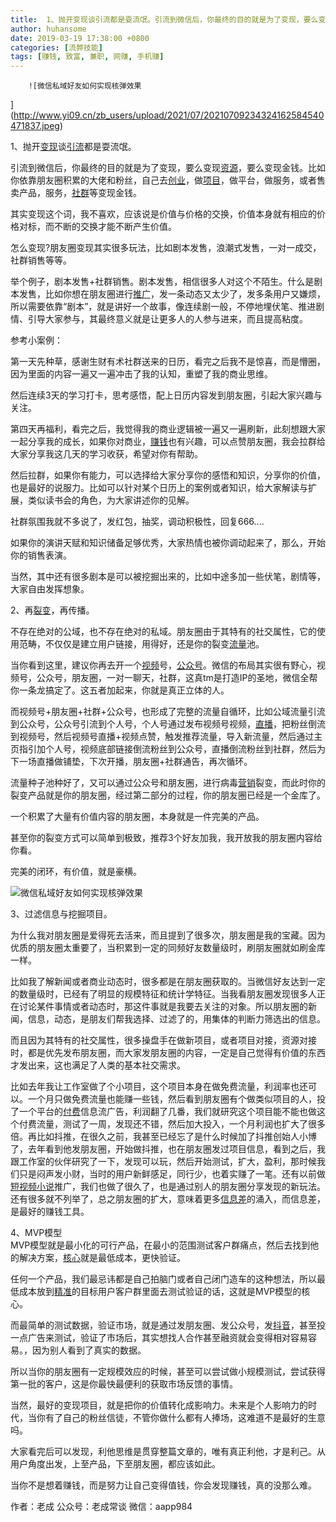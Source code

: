 ```yaml
---
title:  1、抛开变现谈引流都是耍流氓。引流到微信后，你最终的目的就是为了变现，要么变现资源，要么变现金钱。比如你依靠朋友圈积累的大佬和粉丝，自己去创业，做项目，做平台，做服务，或者售卖产品，服务，社群等变现金钱。其实变现这个词，我不喜欢，应该说是价值与价格的交换，价值本身就有相应的价格对标，而不断的交换才能不断产生价值。怎么变现?朋友圈变现其实很多玩法，比如剧本发售，浪潮式发售，一对一成交，社群销售等等。举个例子，剧本发售+社群销售。剧本发售，相信很多人对这个不陌生。什么是剧本发售，比如你想在朋友圈进行推广，发一条动态又太少了，发多条用户又嫌烦，所以需要依靠“剧本”，就是讲好一个故事，像连续剧一般，不停地埋伏笔、推进剧情、引导大家参与，其最终意义就是让更多人的人参与进来，而且提高粘度。参考小案例：第一天先种草，感谢生财有术社群送来的日历，看完之后我不是惊喜，而是懵圈，因为里面的内容一遍又一遍冲击了我的认知，重塑了我的商业思维。然后连续3天的学习打卡，思考感悟，配上日历内容发到朋友圈，引起大家兴趣与关注。第四天再福利，看完之后，我觉得我的商业逻辑被一遍又一遍刷新，此刻想跟大家一起分享我的成长，如果你对商业，赚钱也有兴趣，可以点赞朋友圈，我会拉群给大家分享我这几天的学习收获，希望对你有帮助。然后拉群，如果你有能力，可以选择给大家分享你的感悟和知识，分享你的价值，也是最好的说服力。比如可以针对某个日历上的案例或者知识，给大家解读与扩展，类似读书会的角色，为大家讲述你的见解。社群氛围我就不多说了，发红包，抽奖，调动积极性，回复666....如果你的演讲天赋和知识储备足够优秀，大家热情也被你调动起来了，那么，开始你的销售表演。当然，其中还有很多剧本是可以被挖掘出来的，比如中途多加一些伏笔，剧情等，大家自由发挥想象。2、再裂变，再传播。不存在绝对的公域，也不存在绝对的私域。朋友圈由于其特有的社交属性，它的使用范畴，不仅仅是建立用户链接，用得好，还是你的裂变流量池。当你看到这里，建议你再去开一个视频号，公众号。微信的布局其实很有野心，视频号，公众号，朋友圈，一对一聊天，社群，这真tm是打造IP的圣地，微信全帮你一条龙搞定了。这五者加起来，你就是真正立体的人。而视频号+朋友圈+社群+公众号，也形成了完整的流量自循环，比如公域流量引流到公众号，公众号引流到个人号，个人号通过发布视频号视频，直播，把粉丝倒流到视频号，然后视频号直播+视频点赞，触发推荐流量，导入新流量，然后通过主页指引加个人号，视频底部链接倒流粉丝到公众号，直播倒流粉丝到社群，然后为下一场直播做铺垫，下次开播，朋友圈+社群通告，再次循环。流量种子池种好了，又可以通过公众号和朋友圈，进行病毒营销裂变，而此时你的裂变产品就是你的朋友圈，经过第二部分的过程，你的朋友圈已经是一个金库了。一个积累了大量有价值内容的朋友圈，本身就是一件完美的产品。甚至你的裂变方式可以简单到极致，推荐3个好友加我，我开放我的朋友圈内容给你看。完美的闭环，有价值，就是豪横。 3、过滤信息与挖掘项目。为什么我对朋友圈是爱得死去活来，而且提到了很多次，朋友圈是我的宝藏。因为优质的朋友圈太重要了，当积累到一定的同频好友数量级时，刷朋友圈就如刷金库一样。比如我了解新闻或者商业动态时，很多都是在朋友圈获取的。当微信好友达到一定的数量级时，已经有了明显的规模特征和统计学特征。当我看朋友圈发现很多人正在讨论某件事情或者动态时，那这件事就是我要去关注的对象。所以朋友圈的新闻，信息，动态，是朋友们帮我选择、过滤了的，用集体的判断力筛选出的信息。而且因为其特有的社交属性，很多操盘手在做新项目，或者项目对接，资源对接时，都是优先发布朋友圈，而大家发朋友圈的内容，一定是自己觉得有价值的东西才发出来，这也满足了人类的基本社交需求。比如去年我让工作室做了个小项目，这个项目本身在做免费流量，利润率也还可以。一个月只做免费流量也能赚一些钱，然后看到朋友圈有个做类似项目的人，投了一个平台的付费信息流广告，利润翻了几番，我们就研究这个项目能不能也做这个付费流量，测试了一周，发现还不错，然后加大投入，一个月利润也扩大了很多倍。再比如抖推，在很久之前，我甚至已经忘了是什么时候加了抖推创始人小博了，去年看到他发朋友圈，开始做抖推，也在朋友圈发过项目信息，看到之后，我跟工作室的伙伴研究了一下，发现可以玩，然后开始测试，扩大，盈利，那时候我们只是闷声发小财，当时的用户新鲜感足，同行少，也着实赚了一笔。还有以前做短视频小说推广，我们也做了很久了，也是通过别人的朋友圈分享发现的新玩法。还有很多就不列举了，总之朋友圈的扩大，意味着更多信息差的涌入，而信息差，是最好的赚钱工具。4、MVP模型MVP模型就是最小化的可行产品，在最小的范围测试客户群痛点，然后去找到他的解决方案，核心就是最低成本，更快验证。任何一个产品，我们最忌讳都是自己拍脑门或者自己闭门造车的这种想法，所以最低成本放到精准的目标用户客户群里面去测试验证的话，这就是MVP模型的核心。而最简单的测试数据，验证市场，就是通过发朋友圈、发公众号，发抖音，甚至投一点广告来测试，验证了市场后，其实想找人合作甚至融资就会变得相对容易容易。，因为别人看到了真实的数据。所以当你的朋友圈有一定规模效应的时候，甚至可以尝试做小规模测试，尝试获得第一批的客户，这是你最快最便利的获取市场反馈的事情。当然，最好的变现项目，就是把你的价值转化成影响力。未来是个人影响力的时代，当你有了自己的粉丝信徒，不管你做什么都有人捧场，这难道不是最好的生意吗。大家看完后可以发现，利他思维是贯穿整篇文章的，唯有真正利他，才是利己。从用户角度出发，上至产品，下至朋友圈，都应该如此。当你不是想着赚钱，而是努力让自己变得值钱，你会发现赚钱，真的没那么难。作者：老成 公众号：老成常谈 微信：aapp984
author: huhansome
date: 2019-03-19 17:38:00 +0800
categories: [流弊技能]
tags: [赚钱, 致富, 兼职, 网赚, 手机赚]
---
```



        ![微信私域好友如何实现核弹效果
](http://www.yi09.cn/zb_users/upload/2021/07/20210709234324162584540471837.jpeg)  
  
1、抛开[变现](http://www.yi09.cn/tags/%E5%8F%98%E7%8E%B0/)谈[引流](http://www.yi09.cn/tags/%E5%BC%95%E6%B5%81/)都是耍流氓。  
  
引流到微信后，你最终的目的就是为了变现，要么变现[资源](http://www.yi09.cn/tags/%E8%B5%84%E6%BA%90/)，要么变现金钱。比如你依靠朋友圈积累的大佬和粉丝，自己去[创业](http://www.yi09.cn/tags/%E5%88%9B%E4%B8%9A/)，做[项目](http://www.yi09.cn/tags/%E9%A1%B9%E7%9B%AE/)，做平台，做服务，或者售卖产品，服务，[社群](http://www.yi09.cn/tags/%E7%A4%BE%E7%BE%A4/)等变现金钱。  
  
其实变现这个词，我不喜欢，应该说是价值与价格的交换，价值本身就有相应的价格对标，而不断的交换才能不断产生价值。  
  
怎么变现?朋友圈变现其实很多玩法，比如剧本发售，浪潮式发售，一对一成交，社群销售等等。  
  
举个例子，剧本发售+社群销售。剧本发售，相信很多人对这个不陌生。什么是剧本发售，比如你想在朋友圈进行[推广](http://www.yi09.cn/tags/%E6%8E%A8%E5%B9%BF/)，发一条动态又太少了，发多条用户又嫌烦，所以需要依靠“剧本”，就是讲好一个故事，像连续剧一般，不停地埋伏笔、推进剧情、引导大家参与，其最终意义就是让更多人的人参与进来，而且提高粘度。  
  
参考小案例：  
  
第一天先种草，感谢生财有术社群送来的日历，看完之后我不是惊喜，而是懵圈，因为里面的内容一遍又一遍冲击了我的认知，重塑了我的商业思维。  
  
然后连续3天的学习打卡，思考感悟，配上日历内容发到朋友圈，引起大家兴趣与关注。  
  
第四天再福利，看完之后，我觉得我的商业逻辑被一遍又一遍刷新，此刻想跟大家一起分享我的成长，如果你对商业，[赚钱](http://www.yi09.cn/tags/%E8%B5%9A%E9%92%B1/)也有兴趣，可以点赞朋友圈，我会拉群给大家分享我这几天的学习收获，希望对你有帮助。  
  
然后拉群，如果你有能力，可以选择给大家分享你的感悟和知识，分享你的价值，也是最好的说服力。比如可以针对某个日历上的案例或者知识，给大家解读与扩展，类似读书会的角色，为大家讲述你的见解。  
  
社群氛围我就不多说了，发红包，抽奖，调动积极性，回复666....  
  
如果你的演讲天赋和知识储备足够优秀，大家热情也被你调动起来了，那么，开始你的销售表演。  
  
当然，其中还有很多剧本是可以被挖掘出来的，比如中途多加一些伏笔，剧情等，大家自由发挥想象。  
  
2、再[裂变](http://www.yi09.cn/tags/%E8%A3%82%E5%8F%98/)，再传播。  
  
不存在绝对的公域，也不存在绝对的私域。朋友圈由于其特有的社交属性，它的使用范畴，不仅仅是建立用户链接，用得好，还是你的裂变[流量](http://www.yi09.cn/tags/%E6%B5%81%E9%87%8F/)池。  
  
当你看到这里，建议你再去开一个[视频](http://www.yi09.cn/tags/shipin/)号，[公众号](http://www.yi09.cn/tags/%E5%85%AC%E4%BC%97%E5%8F%B7/)。微信的布局其实很有野心，视频号，公众号，朋友圈，一对一聊天，社群，这真tm是打造IP的圣地，微信全帮你一条龙搞定了。这五者加起来，你就是真正立体的人。  
  
而视频号+朋友圈+社群+公众号，也形成了完整的流量自循环，比如公域流量引流到公众号，公众号引流到个人号，个人号通过发布视频号视频，[直播](http://www.yi09.cn/tags/%E7%9B%B4%E6%92%AD/)，把粉丝倒流到视频号，然后视频号直播+视频点赞，触发推荐流量，导入新流量，然后通过主页指引加个人号，视频底部链接倒流粉丝到公众号，直播倒流粉丝到社群，然后为下一场直播做铺垫，下次开播，朋友圈+社群通告，再次循环。  
  
流量种子池种好了，又可以通过公众号和朋友圈，进行病毒[营销](http://www.yi09.cn/tags/%E8%90%A5%E9%94%80/)裂变，而此时你的裂变产品就是你的朋友圈，经过第二部分的过程，你的朋友圈已经是一个金库了。  
  
一个积累了大量有价值内容的朋友圈，本身就是一件完美的产品。  
  
甚至你的裂变方式可以简单到极致，推荐3个好友加我，我开放我的朋友圈内容给你看。  
  
完美的闭环，有价值，就是豪横。  
  
![微信私域好友如何实现核弹效果
](http://www.yi09.cn/zb_users/upload/2021/07/20210709234324162584540464213.jpeg)  
  
3、过滤信息与挖掘项目。  
  
为什么我对朋友圈是爱得死去活来，而且提到了很多次，朋友圈是我的宝藏。因为优质的朋友圈太重要了，当积累到一定的同频好友数量级时，刷朋友圈就如刷金库一样。  
  
比如我了解新闻或者商业动态时，很多都是在朋友圈获取的。当微信好友达到一定的数量级时，已经有了明显的规模特征和统计学特征。当我看朋友圈发现很多人正在讨论某件事情或者动态时，那这件事就是我要去关注的对象。所以朋友圈的新闻，信息，动态，是朋友们帮我选择、过滤了的，用集体的判断力筛选出的信息。  
  
而且因为其特有的社交属性，很多操盘手在做新项目，或者项目对接，资源对接时，都是优先发布朋友圈，而大家发朋友圈的内容，一定是自己觉得有价值的东西才发出来，这也满足了人类的基本社交需求。  
  
比如去年我让工作室做了个小项目，这个项目本身在做免费流量，利润率也还可以。一个月只做免费流量也能赚一些钱，然后看到朋友圈有个做类似项目的人，投了一个平台的[付费](http://www.yi09.cn/tags/fufei/)信息流广告，利润翻了几番，我们就研究这个项目能不能也做这个付费流量，测试了一周，发现还不错，然后加大投入，一个月利润也扩大了很多倍。再比如抖推，在很久之前，我甚至已经忘了是什么时候加了抖推创始人小博了，去年看到他发朋友圈，开始做抖推，也在朋友圈发过项目信息，看到之后，我跟工作室的伙伴研究了一下，发现可以玩，然后开始测试，扩大，盈利，那时候我们只是闷声发小财，当时的用户新鲜感足，同行少，也着实赚了一笔。还有以前做[短视频](http://www.yi09.cn/tags/%E7%9F%AD%E8%A7%86%E9%A2%91/)[小说](http://www.yi09.cn/tags/%E5%B0%8F%E8%AF%B4/)推广，我们也做了很久了，也是通过别人的朋友圈分享发现的新玩法。还有很多就不列举了，总之朋友圈的扩大，意味着更多[信息差](http://www.yi09.cn/tags/%E4%BF%A1%E6%81%AF%E5%B7%AE/)的涌入，而信息差，是最好的赚钱工具。  
  
4、MVP模型  
MVP模型就是最小化的可行产品，在最小的范围测试客户群痛点，然后去找到他的解决方案，[核心](http://www.yi09.cn/tags/hexin/)就是最低成本，更快验证。  
  
任何一个产品，我们最忌讳都是自己拍脑门或者自己闭门造车的这种想法，所以最低成本放到[精准](http://www.yi09.cn/tags/%E7%B2%BE%E5%87%86/)的目标用户客户群里面去测试验证的话，这就是MVP模型的核心。  
  
而最简单的测试数据，验证市场，就是通过发朋友圈、发公众号，发[抖音](http://www.yi09.cn/tags/%E6%8A%96%E9%9F%B3/)，甚至投一点广告来测试，验证了市场后，其实想找人合作甚至融资就会变得相对容易容易。，因为别人看到了真实的数据。  
  
所以当你的朋友圈有一定规模效应的时候，甚至可以尝试做小规模测试，尝试获得第一批的客户，这是你最快最便利的获取市场反馈的事情。  
  
当然，最好的变现项目，就是把你的价值转化成影响力。未来是个人影响力的时代，当你有了自己的粉丝信徒，不管你做什么都有人捧场，这难道不是最好的生意吗。  
  
大家看完后可以发现，利他思维是贯穿整篇文章的，唯有真正利他，才是利己。从用户角度出发，上至产品，下至朋友圈，都应该如此。  
  
当你不是想着赚钱，而是努力让自己变得值钱，你会发现赚钱，真的没那么难。  
  
作者：老成 公众号：老成常谈 微信：aapp984

